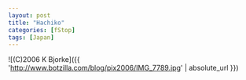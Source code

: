 ```yaml
---
layout: post
title: "Hachiko"
categories: [fStop]
tags: [Japan]
---
```



![(C)2006 K Bjorke]({{ 'http://www.botzilla.com/blog/pix2006/IMG_7789.jpg' | absolute_url }})

